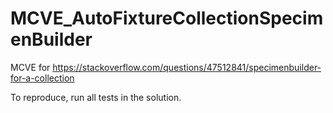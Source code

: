 # MCVE_AutoFixtureCollectionSpecimenBuilder
MCVE for https://stackoverflow.com/questions/47512841/specimenbuilder-for-a-collection

To reproduce, run all tests in the solution.
